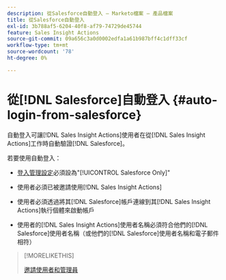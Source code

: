 ```yaml
---
description: 從Salesforce自動登入 — Marketo檔案 — 產品檔案
title: 從Salesforce自動登入
exl-id: 3b788af5-6204-40f8-af79-74729de45744
feature: Sales Insight Actions
source-git-commit: 09a656c3a0d0002edfa1a61b987bff4c1dff33cf
workflow-type: tm+mt
source-wordcount: '78'
ht-degree: 0%

---
```


# 從[!DNL Salesforce]自動登入 {#auto-login-from-salesforce}

自動登入可讓[!DNL Sales Insight Actions]使用者在從[!DNL Sales Insight Actions]工作時自動驗證[!DNL Salesforce]。

若要使用自動登入：

* [登入管理設定](/help/marketo/product-docs/marketo-sales-insight/actions/admin/login-management-settings.md)必須設為&quot;[!UICONTROL Salesforce Only]&quot;

* 使用者必須已被邀請使用[!DNL Sales Insight Actions]

* 使用者必須透過將其[!DNL Salesforce]帳戶連線到其[!DNL Sales Insight Actions]執行個體來啟動帳戶

* 使用者的[!DNL Sales Insight Actions]使用者名稱必須符合他們的[!DNL Salesforce]使用者名稱（或他們的[!DNL Salesforce]使用者名稱和電子郵件相符）

>[!MORELIKETHIS]
>
>[邀請使用者和管理員](/help/marketo/product-docs/marketo-sales-insight/actions/admin/invite-users-and-admins.md)
